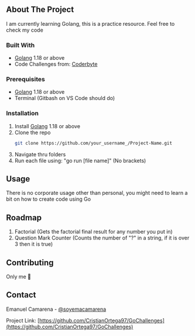 <!-- ABOUT THE PROJECT -->
## About The Project
I am currently learning Golang, this is a practice resource. Feel free to check my code

### Built With
* [Golang](https://go.dev/dl/) 1.18 or above
* Code Challenges from: [Coderbyte](https://www.coderbyte.com/challenges)

### Prerequisites
* [Golang](https://go.dev/dl/) 1.18 or above
* Terminal (Gitbash on VS Code should do)

### Installation

1. Install [Golang](https://go.dev/dl/) 1.18 or above
2. Clone the repo
   ```sh
   git clone https://github.com/your_username_/Project-Name.git
   ```
3. Navigate thru folders
4. Run each file using: "go run [file name]" (No brackets)


<!-- USAGE EXAMPLES -->
## Usage
There is no corporate usage other than personal, you might need to learn a bit on how to create code using Go

<!-- ROADMAP -->
## Roadmap
1. Factorial (Gets the factorial final result for any number you put in)
2. Question Mark Counter  (Counts the number of "?" in a string, if it is over 3 then it is true)

<!-- CONTRIBUTING -->
## Contributing
Only me 🦫


<!-- CONTACT -->
## Contact

Emanuel Camarena - [@soyemacamarena](https://twitter.com/soyemacamarena)

Project Link: [https://github.com/CristianOrtega97/GoChallenges](https://github.com/CristianOrtega97/GoChallenges)
